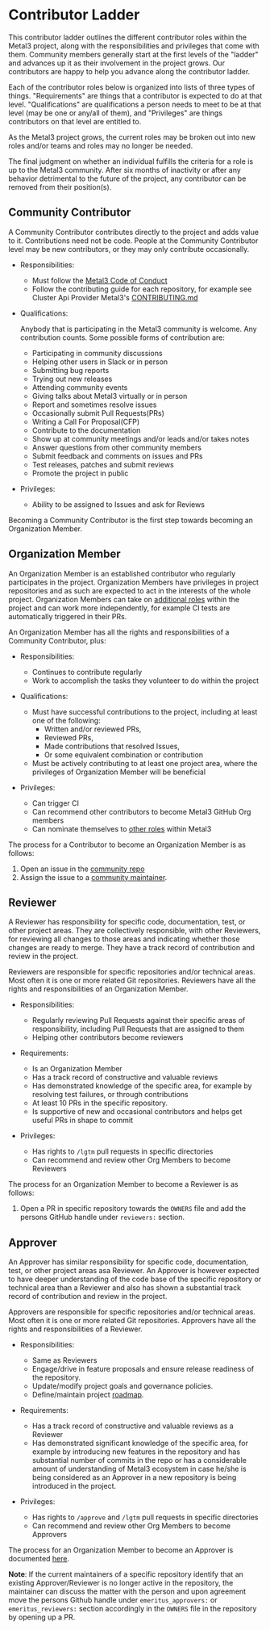 # Contributor Ladder

This contributor ladder outlines the different contributor roles within the
Metal3 project, along with the responsibilities and privileges that come with
them. Community members generally start at the first levels of the "ladder"
and advances up it as their involvement in the project grows. Our contributors
are happy to help you advance along the contributor ladder.

Each of the contributor roles below is organized into lists of three types
of things. "Requirements" are things that a contributor is expected to do at
that level. "Qualifications" are qualifications a person needs to meet to be at
that level (may be one or any/all of them), and "Privileges" are things
contributors on that level are entitled to.

As the Metal3 project grows, the current roles may be broken out into new roles
and/or teams and roles may no longer be needed.

The final judgment on whether an individual fulfills the criteria for a role is
up to the Metal3 community. After six months of inactivity or after any behavior
detrimental to the future of the project, any contributor can be removed from
their position(s).

## Community Contributor

A Community Contributor contributes directly to the project and
adds value to it. Contributions need not be code. People at the Community
Contributor level may be new contributors, or they may only contribute
occasionally.

* Responsibilities:

   * Must follow the [Metal3 Code of Conduct](CODE_OF_CONDUCT.md)
   * Follow the contributing guide for each repository, for example see
    Cluster Api Provider Metal3's [CONTRIBUTING.md](https://github.com/metal3-io/cluster-api-provider-metal3/blob/main/CONTRIBUTING.md)

* Qualifications:

  Anybody that is participating in the Metal3 community is welcome. Any
  contribution counts. Some possible forms of contribution are:
   * Participating in community discussions
   * Helping other users in Slack or in person
   * Submitting bug reports
   * Trying out new releases
   * Attending community events
   * Giving talks about Metal3 virtually or in person
   * Report and sometimes resolve issues
   * Occasionally submit Pull Requests(PRs)
   * Writing a Call For Proposal(CFP)
   * Contribute to the documentation
   * Show up at community meetings and/or leads and/or takes notes
   * Answer questions from other community members
   * Submit feedback and comments on issues and PRs
   * Test releases, patches and submit reviews
   * Promote the project in public

* Privileges:

   * Ability to be assigned to Issues and ask for Reviews

Becoming a Community Contributor is the first step towards becoming an
Organization Member.

## Organization Member

An Organization Member is an established contributor who regularly
participates in the project. Organization Members have privileges in project
repositories and as such are expected to act in the interests of the whole
project. Organization Members can take on
[additional roles](CONTRIBUTOR-ROLES.md) within the project and can work more
independently, for example CI tests are automatically triggered in their
PRs.

An Organization Member has all the rights and responsibilities of a Community
Contributor, plus:

* Responsibilities:

   * Continues to contribute regularly
   * Work to accomplish the tasks they volunteer to do within the project

* Qualifications:

   * Must have successful contributions to the project, including at least one
   of the following:
      * Written and/or reviewed PRs,
      * Reviewed PRs,
      * Made contributions that resolved Issues,
      * Or some equivalent combination or contribution
   * Must be actively contributing to at least one project area, where the
   privileges of Organization Member will be beneficial

* Privileges:

   * Can trigger CI
   * Can recommend other contributors to become Metal3 GitHub Org members
   * Can nominate themselves to [other roles](CONTRIBUTOR-ROLES.md) within Metal3

The process for a Contributor to become an Organization Member is as follows:

1. Open an issue in the [community repo](https://github.com/metal3-io/community)
1. Assign the issue to a [community maintainer](OWNERS).

## Reviewer

A Reviewer has responsibility for specific code, documentation,
test, or other project areas. They are collectively responsible, with other
Reviewers, for reviewing all changes to those areas and indicating whether those
changes are ready to merge. They have a track record of contribution and review
in the project.

Reviewers are responsible for specific repositories and/or technical areas.
Most often it is one or more related Git repositories. Reviewers have all the
rights and responsibilities of an Organization Member.

* Responsibilities:

   * Regularly reviewing Pull Requests against their specific areas of
    responsibility, including Pull Requests that are assigned to them
   * Helping other contributors become reviewers

* Requirements:

   * Is an Organization Member
   * Has a track record of constructive and valuable reviews
   * Has demonstrated knowledge of the specific area, for example by resolving
   test failures, or through contributions
   * At least 10 PRs in the specific repository.
   * Is supportive of new and occasional contributors and helps get useful PRs
   in shape to commit

* Privileges:

   * Has rights to `/lgtm` pull requests in specific directories
   * Can recommend and review other Org Members to become Reviewers

The process for an Organization Member to become a Reviewer is as follows:

1. Open a PR in specific repository towards the `OWNERS` file and add the
 persons GitHub handle under `reviewers:` section.

## Approver

An Approver has similar responsibility for specific code, documentation,
test, or other project areas asa Reviewer. An Approver is however expected to
have deeper understanding of the code base of the specific repository or technical
area than a Reviewer and also has shown a substantial track record of
contribution and review in the project.

Approvers are responsible for specific repositories and/or technical areas.
Most often it is one or more related Git repositories. Approvers have all the
rights and responsibilities of a Reviewer.

* Responsibilities:

   * Same as Reviewers
   * Engage/drive in feature proposals and ensure release readiness of the
   repository.
   * Update/modify project goals and governance policies.
   * Define/maintain project [roadmap](ROADMAP.md).

* Requirements:
   * Has a track record of constructive and valuable reviews as a Reviewer
   * Has demonstrated significant knowledge of the specific area, for example by
   introducing new features in the repository and has substantial number of
   commits in the repo or has a considerable amount of understanding of Metal3
   ecosystem in case he/she is being considered as an Approver in a new
   repository is being introduced in the project.

* Privileges:
   * Has rights to `/approve` and `/lgtm` pull requests in specific
   directories
   * Can recommend and review other Org Members to become Approvers

The process for an Organization Member to become an Approver is documented
[here](maintainers/README.md).

**Note**: If the current maintainers of a specific repository identify that an
existing Approver/Reviewer is no longer active in the repository, the maintainer
can discuss the matter with the person and upon agreement move the persons
Github handle under `emeritus_approvers:` or `emeritus_reviewers:` section
accordingly in the `OWNERS` file in the repository by opening up a PR.
